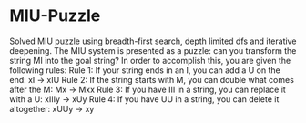 # MIU-Puzzle
Solved MIU puzzle using breadth-first search, depth limited dfs and iterative deepening.
The MIU system is presented as a puzzle: can you transform the string MI into the goal
string? In order to accomplish this, you are given the following rules:
Rule 1: If your string ends in an I, you can add a U on the end: xI → xIU
Rule 2: If the string starts with M, you can double what comes after the M: Mx → Mxx
Rule 3: If you have III in a string, you can replace it with a U: xIIIy → xUy
Rule 4: If you have UU in a string, you can delete it altogether: xUUy → xy
